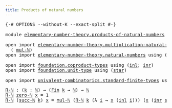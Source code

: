 ```yaml
---
title: Products of natural numbers
---
```


<pre class="Agda"><a id="53" class="Symbol">{-#</a> <a id="57" class="Keyword">OPTIONS</a> <a id="65" class="Pragma">--without-K</a> <a id="77" class="Pragma">--exact-split</a> <a id="91" class="Symbol">#-}</a>

<a id="96" class="Keyword">module</a> <a id="103" href="elementary-number-theory.products-of-natural-numbers.html" class="Module">elementary-number-theory.products-of-natural-numbers</a> <a id="156" class="Keyword">where</a>

<a id="163" class="Keyword">open</a> <a id="168" class="Keyword">import</a> <a id="175" href="elementary-number-theory.multiplication-natural-numbers.html" class="Module">elementary-number-theory.multiplication-natural-numbers</a> <a id="231" class="Keyword">using</a>
  <a id="239" class="Symbol">(</a> <a id="241" href="elementary-number-theory.multiplication-natural-numbers.html#1286" class="Function">mul-ℕ</a><a id="246" class="Symbol">)</a>
<a id="248" class="Keyword">open</a> <a id="253" class="Keyword">import</a> <a id="260" href="elementary-number-theory.natural-numbers.html" class="Module">elementary-number-theory.natural-numbers</a> <a id="301" class="Keyword">using</a> <a id="307" class="Symbol">(</a><a id="308" href="elementary-number-theory.natural-numbers.html#1530" class="Datatype">ℕ</a><a id="309" class="Symbol">;</a> <a id="311" href="elementary-number-theory.natural-numbers.html#1551" class="InductiveConstructor">zero-ℕ</a><a id="317" class="Symbol">;</a> <a id="319" href="elementary-number-theory.natural-numbers.html#1564" class="InductiveConstructor">succ-ℕ</a><a id="325" class="Symbol">)</a>

<a id="328" class="Keyword">open</a> <a id="333" class="Keyword">import</a> <a id="340" href="foundation.coproduct-types.html" class="Module">foundation.coproduct-types</a> <a id="367" class="Keyword">using</a> <a id="373" class="Symbol">(</a><a id="374" href="foundation.coproduct-types.html#1250" class="InductiveConstructor">inl</a><a id="377" class="Symbol">;</a> <a id="379" href="foundation.coproduct-types.html#1268" class="InductiveConstructor">inr</a><a id="382" class="Symbol">)</a>
<a id="384" class="Keyword">open</a> <a id="389" class="Keyword">import</a> <a id="396" href="foundation.unit-type.html" class="Module">foundation.unit-type</a> <a id="417" class="Keyword">using</a> <a id="423" class="Symbol">(</a><a id="424" href="foundation.unit-type.html#1108" class="InductiveConstructor">star</a><a id="428" class="Symbol">)</a>

<a id="431" class="Keyword">open</a> <a id="436" class="Keyword">import</a> <a id="443" href="univalent-combinatorics.standard-finite-types.html" class="Module">univalent-combinatorics.standard-finite-types</a> <a id="489" class="Keyword">using</a> <a id="495" class="Symbol">(</a><a id="496" href="univalent-combinatorics.standard-finite-types.html#2393" class="Function">Fin</a><a id="499" class="Symbol">)</a>
</pre>
<pre class="Agda"><a id="Π-ℕ"></a><a id="514" href="elementary-number-theory.products-of-natural-numbers.html#514" class="Function">Π-ℕ</a> <a id="518" class="Symbol">:</a> <a id="520" class="Symbol">(</a><a id="521" href="elementary-number-theory.products-of-natural-numbers.html#521" class="Bound">k</a> <a id="523" class="Symbol">:</a> <a id="525" href="elementary-number-theory.natural-numbers.html#1530" class="Datatype">ℕ</a><a id="526" class="Symbol">)</a> <a id="528" class="Symbol">→</a> <a id="530" class="Symbol">(</a><a id="531" href="univalent-combinatorics.standard-finite-types.html#2393" class="Function">Fin</a> <a id="535" href="elementary-number-theory.products-of-natural-numbers.html#521" class="Bound">k</a> <a id="537" class="Symbol">→</a> <a id="539" href="elementary-number-theory.natural-numbers.html#1530" class="Datatype">ℕ</a><a id="540" class="Symbol">)</a> <a id="542" class="Symbol">→</a> <a id="544" href="elementary-number-theory.natural-numbers.html#1530" class="Datatype">ℕ</a>
<a id="546" href="elementary-number-theory.products-of-natural-numbers.html#514" class="Function">Π-ℕ</a> <a id="550" href="elementary-number-theory.natural-numbers.html#1551" class="InductiveConstructor">zero-ℕ</a> <a id="557" href="elementary-number-theory.products-of-natural-numbers.html#557" class="Bound">x</a> <a id="559" class="Symbol">=</a> <a id="561" class="Number">1</a>
<a id="563" href="elementary-number-theory.products-of-natural-numbers.html#514" class="Function">Π-ℕ</a> <a id="567" class="Symbol">(</a><a id="568" href="elementary-number-theory.natural-numbers.html#1564" class="InductiveConstructor">succ-ℕ</a> <a id="575" href="elementary-number-theory.products-of-natural-numbers.html#575" class="Bound">k</a><a id="576" class="Symbol">)</a> <a id="578" href="elementary-number-theory.products-of-natural-numbers.html#578" class="Bound">x</a> <a id="580" class="Symbol">=</a> <a id="582" href="elementary-number-theory.multiplication-natural-numbers.html#1286" class="Function">mul-ℕ</a> <a id="588" class="Symbol">(</a><a id="589" href="elementary-number-theory.products-of-natural-numbers.html#514" class="Function">Π-ℕ</a> <a id="593" href="elementary-number-theory.products-of-natural-numbers.html#575" class="Bound">k</a> <a id="595" class="Symbol">(λ</a> <a id="598" href="elementary-number-theory.products-of-natural-numbers.html#598" class="Bound">i</a> <a id="600" class="Symbol">→</a> <a id="602" href="elementary-number-theory.products-of-natural-numbers.html#578" class="Bound">x</a> <a id="604" class="Symbol">(</a><a id="605" href="foundation.coproduct-types.html#1250" class="InductiveConstructor">inl</a> <a id="609" href="elementary-number-theory.products-of-natural-numbers.html#598" class="Bound">i</a><a id="610" class="Symbol">)))</a> <a id="614" class="Symbol">(</a><a id="615" href="elementary-number-theory.products-of-natural-numbers.html#578" class="Bound">x</a> <a id="617" class="Symbol">(</a><a id="618" href="foundation.coproduct-types.html#1268" class="InductiveConstructor">inr</a> <a id="622" href="foundation.unit-type.html#1108" class="InductiveConstructor">star</a><a id="626" class="Symbol">))</a>
</pre>
